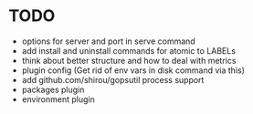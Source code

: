 # TODO

* options for server and port in serve command
* add install and uninstall commands for atomic to LABELs
* think about better structure and how to deal with metrics
* plugin config (Get rid of env vars in disk command via this)
* add github.com/shirou/gopsutil process support
* packages plugin
* environment plugin
